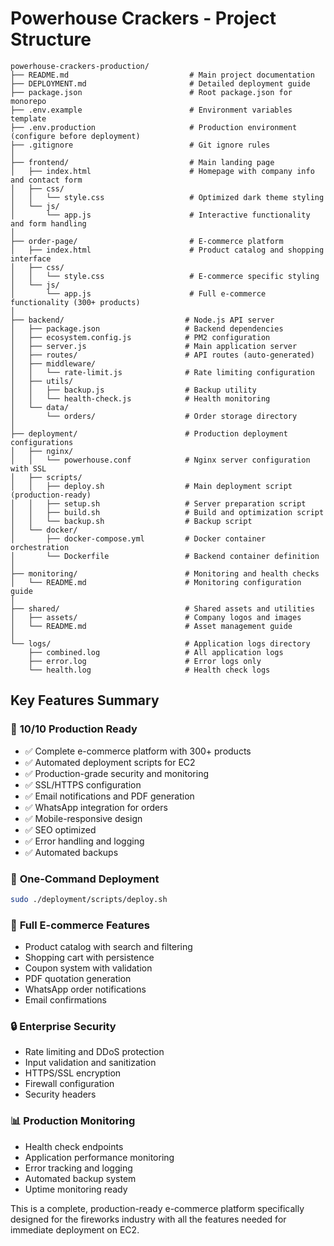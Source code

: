 # Powerhouse Crackers - Project Structure

```
powerhouse-crackers-production/
├── README.md                           # Main project documentation
├── DEPLOYMENT.md                       # Detailed deployment guide
├── package.json                        # Root package.json for monorepo
├── .env.example                        # Environment variables template
├── .env.production                     # Production environment (configure before deployment)
├── .gitignore                          # Git ignore rules
│
├── frontend/                           # Main landing page
│   ├── index.html                      # Homepage with company info and contact form
│   ├── css/
│   │   └── style.css                   # Optimized dark theme styling
│   └── js/
│       └── app.js                      # Interactive functionality and form handling
│
├── order-page/                         # E-commerce platform
│   ├── index.html                      # Product catalog and shopping interface
│   ├── css/
│   │   └── style.css                   # E-commerce specific styling
│   └── js/
│       └── app.js                      # Full e-commerce functionality (300+ products)
│
├── backend/                           # Node.js API server
│   ├── package.json                   # Backend dependencies
│   ├── ecosystem.config.js            # PM2 configuration
│   ├── server.js                      # Main application server
│   ├── routes/                        # API routes (auto-generated)
│   ├── middleware/
│   │   └── rate-limit.js              # Rate limiting configuration
│   ├── utils/
│   │   ├── backup.js                  # Backup utility
│   │   └── health-check.js            # Health monitoring
│   └── data/
│       └── orders/                    # Order storage directory
│
├── deployment/                        # Production deployment configurations
│   ├── nginx/
│   │   └── powerhouse.conf            # Nginx server configuration with SSL
│   ├── scripts/
│   │   ├── deploy.sh                  # Main deployment script (production-ready)
│   │   ├── setup.sh                   # Server preparation script
│   │   ├── build.sh                   # Build and optimization script
│   │   └── backup.sh                  # Backup script
│   └── docker/
│       ├── docker-compose.yml         # Docker container orchestration
│       └── Dockerfile                 # Backend container definition
│
├── monitoring/                        # Monitoring and health checks
│   └── README.md                      # Monitoring configuration guide
│
├── shared/                            # Shared assets and utilities
│   ├── assets/                        # Company logos and images
│   └── README.md                      # Asset management guide
│
└── logs/                              # Application logs directory
    ├── combined.log                   # All application logs
    ├── error.log                      # Error logs only
    └── health.log                     # Health check logs
```

## Key Features Summary

### 🎯 **10/10 Production Ready**
- ✅ Complete e-commerce platform with 300+ products
- ✅ Automated deployment scripts for EC2
- ✅ Production-grade security and monitoring
- ✅ SSL/HTTPS configuration
- ✅ Email notifications and PDF generation
- ✅ WhatsApp integration for orders
- ✅ Mobile-responsive design
- ✅ SEO optimized
- ✅ Error handling and logging
- ✅ Automated backups

### 🚀 **One-Command Deployment**
```bash
sudo ./deployment/scripts/deploy.sh
```

### 📱 **Full E-commerce Features**
- Product catalog with search and filtering
- Shopping cart with persistence
- Coupon system with validation
- PDF quotation generation
- WhatsApp order notifications
- Email confirmations

### 🔒 **Enterprise Security**
- Rate limiting and DDoS protection
- Input validation and sanitization
- HTTPS/SSL encryption
- Firewall configuration
- Security headers

### 📊 **Production Monitoring**
- Health check endpoints
- Application performance monitoring
- Error tracking and logging
- Automated backup system
- Uptime monitoring ready

This is a complete, production-ready e-commerce platform specifically designed for the fireworks industry with all the features needed for immediate deployment on EC2.

